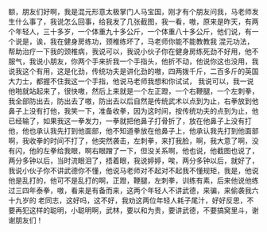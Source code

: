 额，朋友们好啊，我是混元形意太极掌门人马宝国，刚才有个朋友问我，马老师发生什么事了，我说怎么回事，给我发了几张截图，我一看，嗷，原来是昨天，有两个年轻人，三十多岁，一个体重九十多公斤，一个体重八十多公斤，他们说，有一个说是，诶，我在健身房练功，颈椎练坏了，马老师你能不能教教我 混元功法，帮助治疗一下我的颈椎病，我说可以，我说小伙子你在健身房练死劲不好用，他不服气，我说小朋友，你两个手来折我一个手指头，他折不动，他说你这也没用，我说我这个有用，这是化劲，传统功夫是讲化劲的嗷，四两拨千斤，二百多斤的英国大力士，都握不住我这一个手指，他说马老师我想和你试试， 我说可以，我一说他啪就站起来了，很快嗷，然后上来就是一个左正蹬，一个右鞭腿，一个左刺拳，我全部防出去，防出去了嗷，防出去以后自然是传统武术以点到为止，右拳放到他鼻子上没有打他，我笑一下，准备收拳，因为这时间，按传统功夫的点到为止，他已经输了，如果我这一拳发力，一拳就把他鼻子打骨折了，放在他鼻子上没有打他，他也承认我先打到他面部，他不知道拳放在他鼻子上，他承认我先打到他面部啊，我收拳的时间不打了，他突然袭击，左刺拳，来打我脸，啊，我大意了啊，没有闪，他的左拳给我眼，啊右眼蹭了一下，但没关系啊，他也说，他截图也说了，两分多钟以后，当时流眼泪了，捂着眼，我说婷婷，唉，两分多钟以后，就好了，我说小伙子你不讲武德你不懂，他说马老师对不起对不起我不懂规矩，我是，他说他是乱打的，他可不是乱打的啊，正蹬，鞭腿，左刺拳，训练有素，后来他说他练过三四年泰拳，嗷，看来是有备而来，这两个年轻人不讲武德，来骗，来偷袭我六十九岁的 老同志，这好吗，这不好，我劝这两位年轻人耗子尾汁，好好反思，不要再犯这样的聪明，小聪明啊，武林，要以和为贵，要讲武德，不要搞窝里斗，谢谢朋友们！
